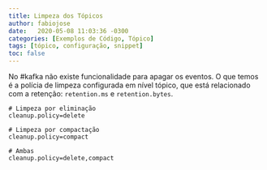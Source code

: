 ```yaml
---
title: Limpeza dos Tópicos
author: fabiojose
date:   2020-05-08 11:03:36 -0300
categories: [Exemplos de Código, Tópico]
tags: [tópico, configuração, snippet]
toc: false
---
```


No #kafka não existe funcionalidade para apagar os eventos. O que temos é a polícia de limpeza configurada em nível tópico, que está relacionado com a retenção: `retention.ms` e `retention.bytes`.

```properties
# Limpeza por eliminação
cleanup.policy=delete

# Limpeza por compactação
cleanup.policy=compact

# Ambas
cleanup.policy=delete,compact
```